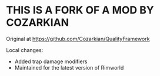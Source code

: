 # THIS IS A FORK OF A MOD BY COZARKIAN
Original at https://github.com/Cozarkian/QualityFramework

Local changes:
- Added trap damage modifiers
- Maintained for the latest version of Rimworld
